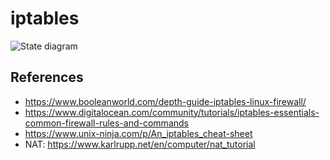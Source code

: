 # iptables

![State diagram](https://www.booleanworld.com/wp-content/uploads/2017/06/Untitled-Diagram.png)

## References

- https://www.booleanworld.com/depth-guide-iptables-linux-firewall/
- https://www.digitalocean.com/community/tutorials/iptables-essentials-common-firewall-rules-and-commands
- https://www.unix-ninja.com/p/An_iptables_cheat-sheet
- NAT: https://www.karlrupp.net/en/computer/nat_tutorial